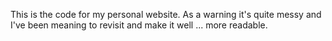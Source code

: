 This is the code for my personal website. As a warning it's quite messy and I've been meaning to revisit and make it well ... more readable. 
